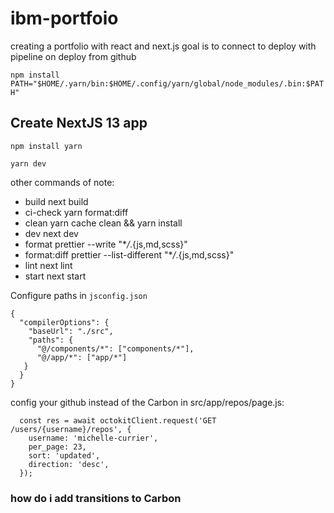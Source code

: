 # ibm-portfoio

creating a portfolio with react and next.js goal is to connect to deploy with pipeline on deploy from github

`npm install `
`PATH="$HOME/.yarn/bin:$HOME/.config/yarn/global/node_modules/.bin:$PATH"`

## Create NextJS 13 app

`npm install yarn`

`yarn dev`

other commands of note:

- build
  next build
- ci-check
  yarn format:diff
- clean
  yarn cache clean && yarn install
- dev
  next dev
- format
  prettier --write "\*_/_.{js,md,scss}"
- format:diff
  prettier --list-different "\*_/_.{js,md,scss}"
- lint
  next lint
- start
  next start

Configure paths in `jsconfig.json`

```
{
  "compilerOptions": {
    "baseUrl": "./src",
    "paths": {
      "@/components/*": ["components/*"],
      "@/app/*": ["app/*"]
   }
  }
}
```

config your github instead of the Carbon in src/app/repos/page.js:

```
  const res = await octokitClient.request('GET /users/{username}/repos', {
    username: 'michelle-currier',
    per_page: 23,
    sort: 'updated',
    direction: 'desc',
  });
```

### how do i add transitions to Carbon

